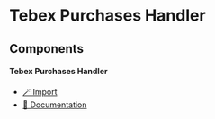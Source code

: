 # Tebex Purchases Handler

## Components

#### Tebex Purchases Handler

- [🪄 Import](https://inventor.gg/dash/share/component/FSilWIJZFUygukCVpvMy)
- [📙 Documentation](../tutorials/deprecated/how-to-use-tebex-with-your-inventor.gg-bot.md)
